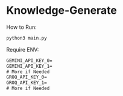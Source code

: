 # Knowledge-Generate

How to Run:
```bash
python3 main.py
```

Require ENV:
```txt
GEMINI_API_KEY_0=
GEMINI_API_KEY_1=
# More if Needed
GROQ_API_KEY_0=
GROQ_API_KEY_1=
# More if Needed
```

